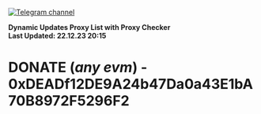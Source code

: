 [![Telegram channel](https://img.shields.io/endpoint?url=https://runkit.io/damiankrawczyk/telegram-badge/branches/master?url=https://t.me/n4z4v0d)](https://t.me/n4z4v0d) 

**Dynamic Updates Proxy List with Proxy Checker**  
**Last Updated: 22.12.23 20:15**

# DONATE (_any evm_) - 0xDEADf12DE9A24b47Da0a43E1bA70B8972F5296F2

